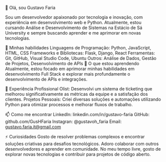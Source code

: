 👋 Olá, sou Gustavo Faria

Sou um desenvolvedor apaixonado por tecnologia e inovação, com experiência em desenvolvimento web e Python. Atualmente, estou cursando Análise e Desenvolvimento de Sistemas na Estácio de Sá University e sempre buscando aprender e me aprimorar em novas tecnologias.

🚀 Minhas habilidades
Linguagens de Programação: Python, JavaScript, HTML, CSS
Frameworks e Bibliotecas: Flask, Django, React
Ferramentas: Git, GitHub, Visual Studio Code, Ubuntu
Outros: Análise de Dados, Gestão de Projetos, Desenvolvimento de APIs
🌱 O que estou aprendendo
Atualmente, estou focado em aprimorar minhas habilidades em desenvolvimento Full Stack e explorar mais profundamente o desenvolvimento de APIs e integrações.

💼 Experiência Profissional
Olist: Desenvolvi um sistema de ticketing que melhorou significativamente as métricas da equipe e a satisfação dos clientes.
Projetos Pessoais: Criei diversas soluções e automações utilizando Python para otimizar processos e melhorar fluxos de trabalho.

📫 Como me encontrar
LinkedIn: linkedin.com/in/gustavo-faria
GitHub: github.com/GusHFaria
Instagran: @gustavoh_faria
Email: gustavo.faria.it@gmail.com

⚡ Curiosidades
Gosto de resolver problemas complexos e encontrar soluções criativas para desafios tecnológicos.
Adoro colaborar com outros desenvolvedores e aprender em comunidade.
No meu tempo livre, gosto de explorar novas tecnologias e contribuir para projetos de código aberto.

<!--
**GusHFaria/GusHFaria** is a ✨ _special_ ✨ repository because its `README.md` (this file) appears on your GitHub profile.

Here are some ideas to get you started:

- 🔭 I’m currently working on ...
- 🌱 I’m currently learning ...
- 👯 I’m looking to collaborate on ...
- 🤔 I’m looking for help with ...
- 💬 Ask me about ...
- 📫 How to reach me: ...
- 😄 Pronouns: ...
- ⚡ Fun fact: ...
-->
